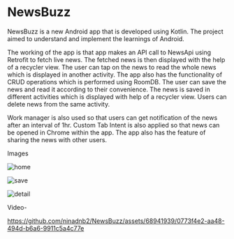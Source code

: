 # NewsBuzz

NewsBuzz is a new Android app that is developed using Kotlin. The project aimed to understand and implement the learnings of Android.

The working of the app is that app makes an API call to NewsApi using Retrofit to fetch live news. The fetched news is then displayed with the help of a recycler view. The user can tap on the news to read the whole news which is displayed in another activity. The app also has the functionality of CRUD operations which is performed using RoomDB. The user can save the news and read it according to their convenience. The news is saved in different activities which is displayed with help of a recycler view. Users can delete news from the same activity. 

Work manager is also used so that users can get notification of the news after an interval of 1hr. Custom Tab Intent is also applied so that news can be opened in Chrome within the app. The app also has the feature of sharing the news with other users.

Images

![home](https://github.com/ninadnb2/NewsBuzz/assets/68941939/6fb5cbb0-53d9-456d-a6ce-848ba59b10cb)

![save](https://github.com/ninadnb2/NewsBuzz/assets/68941939/2c44abce-5414-435e-9629-4abb6ccd51f3)

![detail](https://github.com/ninadnb2/NewsBuzz/assets/68941939/8487c8bf-d73e-4b1b-9e56-57430ba7b679)


Video-



https://github.com/ninadnb2/NewsBuzz/assets/68941939/0773f4e2-aa48-494d-b6a6-9911c5a4c77e


